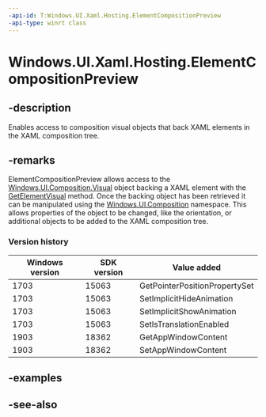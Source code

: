 ```yaml
---
-api-id: T:Windows.UI.Xaml.Hosting.ElementCompositionPreview
-api-type: winrt class
---
```


<!-- Class syntax.
public class ElementCompositionPreview : Windows.UI.Xaml.Hosting.IElementCompositionPreview
-->

# Windows.UI.Xaml.Hosting.ElementCompositionPreview

## -description
Enables access to composition visual objects that back XAML elements in the XAML composition tree.



## -remarks
ElementCompositionPreview allows access to the [Windows.UI.Composition.Visual](../windows.ui.composition/visual.md) object backing a XAML element with the [GetElementVisual](elementcompositionpreview_getelementvisual_1511147715.md) method. Once the backing object has been retrieved it can be manipulated using the [Windows.UI.Composition](../windows.ui.composition/windows_ui_composition.md) namespace. This allows properties of the object to be changed, like the orientation, or additional objects to be added to the XAML composition tree.

### Version history

| Windows version | SDK version | Value added |
| -- | -- | -- |
| 1703 | 15063 | GetPointerPositionPropertySet |
| 1703 | 15063 | SetImplicitHideAnimation |
| 1703 | 15063 | SetImplicitShowAnimation |
| 1703 | 15063 | SetIsTranslationEnabled |
| 1903 | 18362 | GetAppWindowContent |
| 1903 | 18362 | SetAppWindowContent |

## -examples

## -see-also
